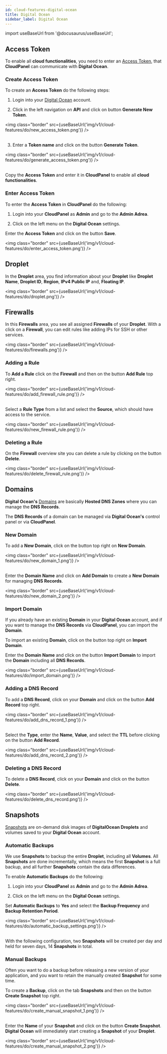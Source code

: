 ```yaml
---
id: cloud-features-digital-ocean
title: Digital Ocean
sidebar_label: Digital Ocean
---
```


import useBaseUrl from '@docusaurus/useBaseUrl';

## Access Token

To enable all **cloud functionalities**, you need to enter an [Access Token](https://www.digitalocean.com/docs/apis-clis/api/create-personal-access-token/),
that **CloudPanel** can communicate with **Digital Ocean**.

### Create Access Token

To create an **Access Token** do the following steps:

1) Login into your [Digital Ocean](https://cloud.digitalocean.com/login) account. <br />

2) Click in the left navigation on **API** and click on button **Generate New Token**.

<img class="border" src={useBaseUrl('img/v1/cloud-features/do/new_access_token.png')} /> <br /><br />

3) Enter a **Token name** and click on the button **Generate Token**.

<img class="border" src={useBaseUrl('img/v1/cloud-features/do/generate_access_token.png')} /> <br /><br />

Copy the **Access Token** and enter it in **CloudPanel** to enable all **cloud functionalities**.

### Enter Access Token

To enter the **Access Token** in **CloudPanel** do the following:

1) Login into your **CloudPanel** as **Admin** and go to the **Admin Adrea**.

2) Click on the left menu on the **Digital Ocean** settings.

Enter the **Access Token** and click on the button **Save**.

<img class="border" src={useBaseUrl('img/v1/cloud-features/do/enter_access_token.png')} /> 

## Droplet

In the **Droplet** area, you find information about your **Droplet** like **Droplet Name**, **Droplet ID**,
**Region**, **IPv4 Public IP** and, **Floating IP**.

<img class="border" src={useBaseUrl('img/v1/cloud-features/do/droplet.png')} /> 

## Firewalls

In this **Firewalls** area, you see all assigned **Firewalls** of your **Droplet**.
With a click on a **Firewall**, you can edit rules like adding IPs for SSH or other services.

<img class="border" src={useBaseUrl('img/v1/cloud-features/do/firewalls.png')} /> 

### Adding a Rule

To **Add a Rule** click on the **Firewall** and then on the button **Add Rule** top right.

<img class="border" src={useBaseUrl('img/v1/cloud-features/do/add_firewall_rule.png')} /> <br /><br />

Select a **Rule Type** from a list and select the **Source**, which should have access to the service.

<img class="border" src={useBaseUrl('img/v1/cloud-features/do/new_firewall_rule.png')} />

### Deleting a Rule

On the **Firewall** overview site you can delete a rule by clicking on the button **Delete**.

<img class="border" src={useBaseUrl('img/v1/cloud-features/do/delete_firewall_rule.png')} />

## Domains

**Digital Ocean's** [Domains](https://www.digitalocean.com/docs/networking/dns/) are basically **Hosted DNS Zones** where you can manage the **DNS Records**.

The **DNS Records** of a domain can be managed via **Digital Ocean's** control panel or via **CloudPanel**.

### New Domain

To add a **New Domain**, click on the button top right on **New Domain**.

<img class="border" src={useBaseUrl('img/v1/cloud-features/do/new_domain_1.png')} /> <br /><br />

Enter the **Domain Name** and click on **Add Domain** to create a **New Domain** for managing **DNS Records**.

<img class="border" src={useBaseUrl('img/v1/cloud-features/do/new_domain_2.png')} />

### Import Domain

If you already have an existing **Domain** in your **Digital Ocean** account, 
and if you want to manage the **DNS Records** via **CloudPanel**, you can import the **Domain**.

To import an existing **Domain**, click on the button top right on **Import Domain**.

Enter the **Domain Name** and click on the button **Import Domain** to import the **Domain** including all **DNS Records**.

<img class="border" src={useBaseUrl('img/v1/cloud-features/do/import_domain.png')} />

### Adding a DNS Record

To add a **DNS Record**, click on your **Domain** and click on the button **Add Record** top right.

<img class="border" src={useBaseUrl('img/v1/cloud-features/do/add_dns_record_1.png')} /> <br /><br />

Select the **Type**, enter the **Name**, **Value**, and select the **TTL** before clicking on the button **Add Record**.

<img class="border" src={useBaseUrl('img/v1/cloud-features/do/add_dns_record_2.png')} />

### Deleting a DNS Record

To delete a **DNS Record**, click on your **Domain** and click on the button **Delete**.

<img class="border" src={useBaseUrl('img/v1/cloud-features/do/delete_dns_record.png')} />

## Snapshots

[Snapshots](https://www.digitalocean.com/docs/images/snapshots/) are on-demand disk images of **DigitalOcean Droplets**
and volumes saved to your **Digital Ocean** account. 
 
### Automatic Backups 

We use **Snapshots** to backup the entire **Droplet**, including all **Volumes**. 
All **Snapshots** are done incrementally, which means the first **Snapshot** is a full backup, and all further **Snapshots** contain the data differences.

To enable **Automatic Backups** do the following:

1) Login into your **CloudPanel** as **Admin** and go to the **Admin Adrea**.

2) Click on the left menu on the **Digital Ocean** settings.

Set **Automatic Backups** to **Yes** and select the **Backup Frequency** and **Backup Retention Period**.

<img class="border" src={useBaseUrl('img/v1/cloud-features/do/automatic_backup_settings.png')} /> <br /><br />

With the following configuration, two **Snapshots** will be created per day and held for seven days, 14 **Snapshots** in total.

### Manual Backups

Often you want to do a backup before releasing a new version of your application, and you want to retain the manually created **Snapshot**
for some time.

To create a **Backup**, click on the tab **Snapshots** and then on the button **Create Snapshot** top right.

<img class="border" src={useBaseUrl('img/v1/cloud-features/do/create_manual_snapshot_1.png')} /> <br /><br />

Enter the **Name** of your **Snapshot** and click on the button **Create Snapshot**.  <br />
**Digital Ocean** will immediately start creating a **Snapshot** of your **Droplet**.

<img class="border" src={useBaseUrl('img/v1/cloud-features/do/create_manual_snapshot_2.png')} />